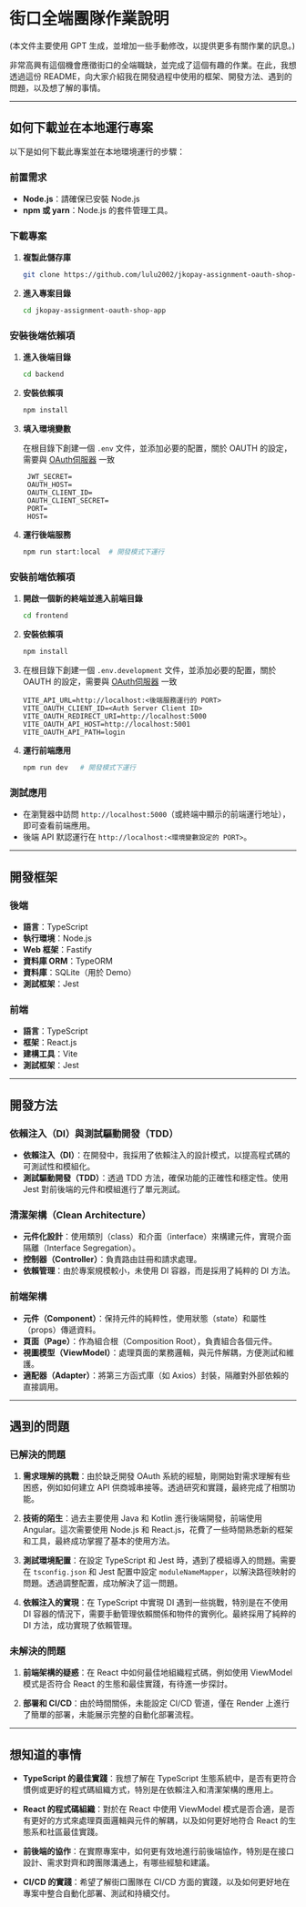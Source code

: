 # 街口全端團隊作業說明

(本文件主要使用 GPT 生成，並增加一些手動修改，以提供更多有關作業的訊息。)

非常高興有這個機會應徵街口的全端職缺，並完成了這個有趣的作業。在此，我想透過這份
README，向大家介紹我在開發過程中使用的框架、開發方法、遇到的問題，以及想了解的事情。


---

## 如何下載並在本地運行專案

以下是如何下載此專案並在本地環境運行的步驟：

### 前置需求

- **Node.js**：請確保已安裝 Node.js
- **npm 或 yarn**：Node.js 的套件管理工具。

### 下載專案

1. **複製此儲存庫**

   ```bash
   git clone https://github.com/lulu2002/jkopay-assignment-oauth-shop-app
   ```
2. **進入專案目錄**

   ```bash
   cd jkopay-assignment-oauth-shop-app
   ```

### 安裝後端依賴項

1. **進入後端目錄**

   ```bash
   cd backend   
   ```

2. **安裝依賴項**

   ```bash
   npm install   
   ```
3. **填入環境變數**

   在根目錄下創建一個 `.env` 文件，並添加必要的配置，關於 OAUTH 的設定，需要與 [OAuth伺服器](https://github.com/lulu2002/simple-oauth-server) 一致

   ```env
    JWT_SECRET=
    OAUTH_HOST=
    OAUTH_CLIENT_ID=
    OAUTH_CLIENT_SECRET=
    PORT=
    HOST=
   ```

5. **運行後端服務**

   ```bash
   npm run start:local  # 開發模式下運行
   ```

### 安裝前端依賴項

1. **開啟一個新的終端並進入前端目錄**

   ```bash
   cd frontend   
   ```

2. **安裝依賴項**

   ```bash
   npm install   
   ```
3. 在根目錄下創建一個 `.env.development` 文件，並添加必要的配置，關於 OAUTH 的設定，需要與 [OAuth伺服器](https://github.com/lulu2002/simple-oauth-server) 一致

   ```env
   VITE_API_URL=http://localhost:<後端服務運行的 PORT>
   VITE_OAUTH_CLIENT_ID=<Auth Server Client ID>
   VITE_OAUTH_REDIRECT_URI=http://localhost:5000
   VITE_OAUTH_API_HOST=http://localhost:5001
   VITE_OAUTH_API_PATH=login
   ```
   
4. **運行前端應用**

   ```bash
   npm run dev   # 開發模式下運行
   ```

### 測試應用

- 在瀏覽器中訪問 `http://localhost:5000`（或終端中顯示的前端運行地址），即可查看前端應用。
- 後端 API 默認運行在 `http://localhost:<環境變數設定的 PORT>`。

---

## 開發框架

### 後端

- **語言**：TypeScript
- **執行環境**：Node.js
- **Web 框架**：Fastify
- **資料庫 ORM**：TypeORM
- **資料庫**：SQLite（用於 Demo）
- **測試框架**：Jest

### 前端

- **語言**：TypeScript
- **框架**：React.js
- **建構工具**：Vite
- **測試框架**：Jest

---

## 開發方法

### 依賴注入（DI）與測試驅動開發（TDD）

- **依賴注入（DI）**：在開發中，我採用了依賴注入的設計模式，以提高程式碼的可測試性和模組化。
- **測試驅動開發（TDD）**：透過 TDD 方法，確保功能的正確性和穩定性。使用 Jest 對前後端的元件和模組進行了單元測試。

### 清潔架構（Clean Architecture）

- **元件化設計**：使用類別（class）和介面（interface）來構建元件，實現介面隔離（Interface Segregation）。
- **控制器（Controller）**：負責路由註冊和請求處理。
- **依賴管理**：由於專案規模較小，未使用 DI 容器，而是採用了純粹的 DI 方法。

### 前端架構

- **元件（Component）**：保持元件的純粹性，使用狀態（state）和屬性（props）傳遞資料。
- **頁面（Page）**：作為組合根（Composition Root），負責組合各個元件。
- **視圖模型（ViewModel）**：處理頁面的業務邏輯，與元件解耦，方便測試和維護。
- **適配器（Adapter）**：將第三方函式庫（如 Axios）封裝，隔離對外部依賴的直接調用。

---

## 遇到的問題

### 已解決的問題

1. **需求理解的挑戰**：由於缺乏開發 OAuth 系統的經驗，剛開始對需求理解有些困惑，例如如何建立 API 供商城串接等。透過研究和實踐，最終完成了相關功能。

2. **技術的陌生**：過去主要使用 Java 和 Kotlin 進行後端開發，前端使用 Angular。這次需要使用 Node.js 和
   React.js，花費了一些時間熟悉新的框架和工具，最終成功掌握了基本的使用方法。

3. **測試環境配置**：在設定 TypeScript 和 Jest 時，遇到了模組導入的問題。需要在 `tsconfig.json` 和 Jest 配置中設定
   `moduleNameMapper`，以解決路徑映射的問題。透過調整配置，成功解決了這一問題。

4. **依賴注入的實現**：在 TypeScript 中實現 DI 遇到一些挑戰，特別是在不使用 DI 容器的情況下，需要手動管理依賴關係和物件的實例化。最終採用了純粹的
   DI 方法，成功實現了依賴管理。

### 未解決的問題

1. **前端架構的疑惑**：在 React 中如何最佳地組織程式碼，例如使用 ViewModel 模式是否符合 React 的生態和最佳實踐，有待進一步探討。

2. **部署和 CI/CD**：由於時間關係，未能設定 CI/CD 管道，僅在 Render 上進行了簡單的部署，未能展示完整的自動化部署流程。

---

## 想知道的事情

- **TypeScript 的最佳實踐**：我想了解在 TypeScript 生態系統中，是否有更符合慣例或更好的程式碼組織方式，特別是在依賴注入和清潔架構的應用上。

- **React 的程式碼組織**：對於在 React 中使用 ViewModel 模式是否合適，是否有更好的方式來處理頁面邏輯與元件的解耦，以及如何更好地符合
  React 的生態系和社區最佳實踐。

- **前後端的協作**：在實際專案中，如何更有效地進行前後端協作，特別是在接口設計、需求對齊和跨團隊溝通上，有哪些經驗和建議。

- **CI/CD 的實踐**：希望了解街口團隊在 CI/CD 方面的實踐，以及如何更好地在專案中整合自動化部署、測試和持續交付。